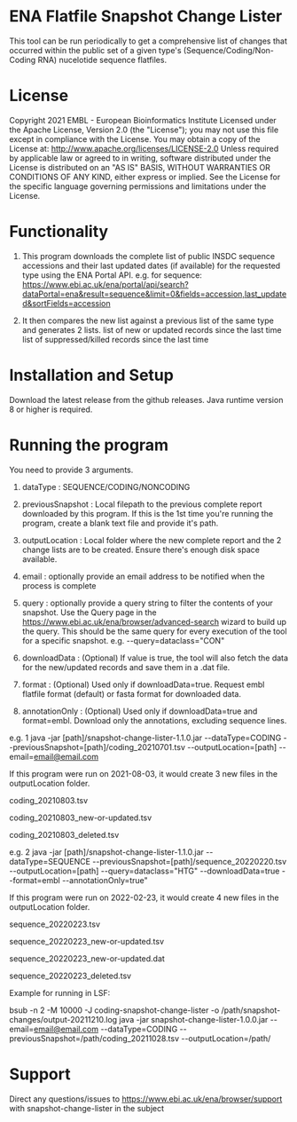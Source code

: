 # ENA Flatfile Snapshot Change Lister

This tool can be run periodically to get a comprehensive list of changes that occurred
within the public set of a given type's (Sequence/Coding/Non-Coding RNA) nucelotide sequence flatfiles.

# License

Copyright 2021 EMBL - European Bioinformatics Institute Licensed under the Apache License, Version 2.0 (the "License");
you may not use this file except in compliance with the License.
You may obtain a copy of the License at: http://www.apache.org/licenses/LICENSE-2.0
Unless required by applicable law or agreed to in writing, software distributed under the License is distributed on an "AS IS" BASIS, WITHOUT WARRANTIES OR CONDITIONS OF ANY KIND, either express or implied. See the License for the specific language governing permissions and limitations under the License.

# Functionality

1. This program downloads the complete list of public INSDC sequence accessions and their last updated dates (if available) for the requested type using the ENA Portal API.
e.g. for sequence:
https://www.ebi.ac.uk/ena/portal/api/search?dataPortal=ena&result=sequence&limit=0&fields=accession,last_updated&sortFields=accession

2. It then compares the new list against a previous list of the same type and generates 2 lists.
    list of new or updated records since the last time
    list of suppressed/killed records since the last time

# Installation and Setup

Download the latest release from the github releases.
Java runtime version 8 or higher is required.

# Running the program

You need to provide 3 arguments.

1. dataType : SEQUENCE/CODING/NONCODING
   
2. previousSnapshot : Local filepath to the previous complete report downloaded by this program. If this is the 1st time
   you're running the program, create a blank text file and provide it's path.
   
3. outputLocation : Local folder where the new complete report and the 2 change lists are to be created. Ensure there's
    enough disk space available.
    
4. email : optionally provide an email address to be notified when the process is complete

5. query : optionally provide a query string to filter the contents of your snapshot. Use the Query page in the 
   https://www.ebi.ac.uk/ena/browser/advanced-search wizard to build up the query. This should be the same query 
   for every execution of the tool for a specific snapshot. e.g. --query=dataclass="CON"

6. downloadData : (Optional) If value is true, the tool will also fetch the data for the new/updated records and save 
   them in a .dat file.

7. format : (Optional) Used only if downloadData=true. Request embl flatfile format (default) or fasta format for
   downloaded data.

8. annotationOnly : (Optional) Used only if downloadData=true and format=embl. Download only the annotations, excluding
   sequence lines.

e.g. 1
java -jar [path]/snapshot-change-lister-1.1.0.jar --dataType=CODING --previousSnapshot=[path]/coding_20210701.tsv --outputLocation=[path] --email=email@email.com

If this program were run on 2021-08-03, it would create 3 new files in the outputLocation folder.

coding_20210803.tsv

coding_20210803_new-or-updated.tsv

coding_20210803_deleted.tsv

e.g. 2
java -jar [path]/snapshot-change-lister-1.1.0.jar --dataType=SEQUENCE --previousSnapshot=[path]/sequence_20220220.tsv --outputLocation=[path] --query=dataclass="HTG" --downloadData=true --format=embl --annotationOnly=true"

If this program were run on 2022-02-23, it would create 4 new files in the outputLocation folder.

sequence_20220223.tsv

sequence_20220223_new-or-updated.tsv

sequence_20220223_new-or-updated.dat

sequence_20220223_deleted.tsv


Example for running in LSF:

bsub -n 2 -M 10000 -J coding-snapshot-change-lister -o /path/snapshot-changes/output-20211210.log java -jar  snapshot-change-lister-1.0.0.jar --email=email@email.com --dataType=CODING --previousSnapshot=/path/coding_20211028.tsv --outputLocation=/path/



# Support

Direct any questions/issues to https://www.ebi.ac.uk/ena/browser/support with snapshot-change-lister in the subject
